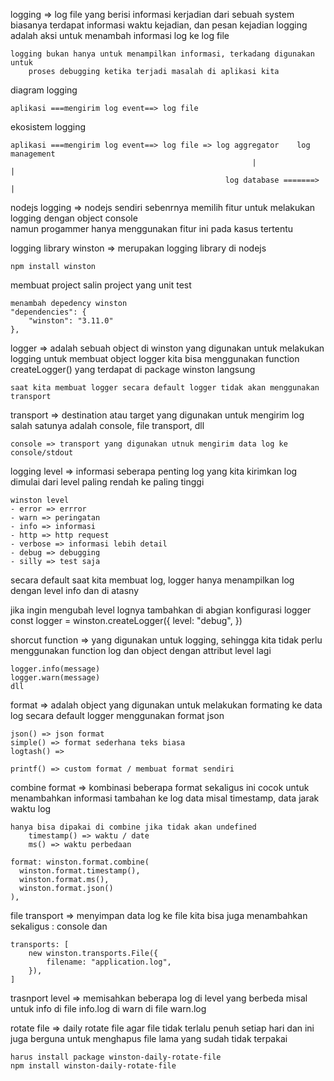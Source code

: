 logging => log file yang berisi informasi kerjadian dari sebuah system
    biasanya terdapat informasi waktu kejadian, dan pesan kejadian
    logging adalah aksi untuk menambah informasi log ke log file

    logging bukan hanya untuk menampilkan informasi, terkadang digunakan untuk
        proses debugging ketika terjadi masalah di aplikasi kita

diagram logging
    
    aplikasi ===mengirim log event==> log file

ekosistem logging
    
    aplikasi ===mengirim log event==> log file => log aggregator    log management
                                                          |               |
                                                    log database =======> |

nodejs logging => nodejs sendiri sebenrnya memilih fitur untuk melakukan logging dengan object console    
    namun progammer hanya menggunakan fitur ini pada kasus tertentu

logging library
    winston => merupakan logging library di nodejs

    npm install winston

membuat project
    salin project yang unit test

    menambah depedency winston
    "dependencies": {
        "winston": "3.11.0"
    },

logger => adalah sebuah object di winston yang digunakan untuk melakukan logging
    untuk membuat object logger kita bisa menggunakan function
        createLogger() yang terdapat di package winston langsung

    saat kita membuat logger secara default logger tidak akan menggunakan transport

transport => destination atau target yang digunakan untuk mengirim log
    salah satunya adalah console, file transport, dll

    console => transport yang digunakan utnuk mengirim data log ke console/stdout

logging level => informasi seberapa penting log yang kita kirimkan
    log dimulai dari level paling rendah ke paling tinggi

    winston level
    - error => errror
    - warn => peringatan
    - info => informasi
    - http => http request
    - verbose => informasi lebih detail
    - debug => debugging
    - silly => test saja

secara default saat kita membuat log, logger hanya menampilkan log dengan level info dan di atasny

jika ingin mengubah level lognya tambahkan di abgian konfigurasi logger
    const logger = winston.createLogger({
        level: "debug",
    })

shorcut function => yang digunakan untuk logging,
    sehingga kita tidak perlu menggunakan function log dan object dengan attribut level lagi

    logger.info(message)
    logger.warn(message)
    dll

format => adalah object yang digunakan untuk melakukan formating ke data log
    secara default logger menggunakan format json

    json() => json format
    simple() => format sederhana teks biasa
    logtash() =>

    printf() => custom format / membuat format sendiri

combine format => kombinasi beberapa format sekaligus
    ini cocok untuk menambahkan informasi tambahan ke log data
        misal timestamp, data jarak waktu log

    hanya bisa dipakai di combine jika tidak akan undefined
        timestamp() => waktu / date
        ms() => waktu perbedaan

    format: winston.format.combine(
      winston.format.timestamp(),
      winston.format.ms(),
      winston.format.json()
    ),

file transport => menyimpan data log ke file
    kita bisa juga menambahkan sekaligus : console dan 

    transports: [
        new winston.transports.File({
            filename: "application.log",
        }),
    ]

trasnport level => memisahkan beberapa log di level yang berbeda
    misal untuk info di file info.log
    di warn di file warn.log

rotate file => daily rotate file agar file tidak terlalu penuh setiap hari
    dan ini juga berguna untuk menghapus file lama yang sudah tidak terpakai

    harus install package winston-daily-rotate-file 
    npm install winston-daily-rotate-file

